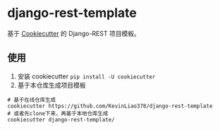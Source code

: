 # django-rest-template

基于 [Cookiecutter](https://github.com/cookiecutter/cookiecutter) 的 Django-REST 项目模板。

## 使用

1. 安装 cookiecutter
`pip install -U cookiecutter`
2. 基于本仓库生成项目模板
```shell
# 基于在线仓库生成
cookiecutter https://github.com/KevinLiao378/django-rest-template
# 或者先clone下来，再基于本地仓库生成
cookiecutter django-rest-template/
```
